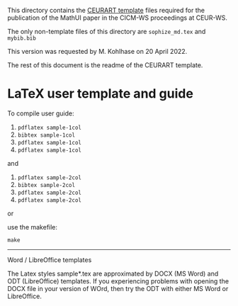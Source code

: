 This directory contains the [CEURART template](http://ceur-ws.org/ceur-author-agreement-ccby-ntp.pdf?ver=2021-02-12) files required for the publication of the MathUI paper in the CICM-WS proceedings at CEUR-WS.

The only non-template files of this directory are `sophize_md.tex` and `mybib.bib`

This version was requested by M. Kohlhase on 20 April 2022.

The rest of this document is the readme of the CEURART template.

# LaTeX user template and guide

To compile user guide:

1. `pdflatex sample-1col`
2. `bibtex sample-1col`
3. `pdflatex sample-1col`
4. `pdflatex sample-1col`

and

1. `pdflatex sample-2col`
2. `bibtex sample-2col`
3. `pdflatex sample-2col`
4. `pdflatex sample-2col`

or

use the makefile:

`make`



--- 
Word / LibreOffice templates

The Latex styles sample*.tex are approximated by DOCX (MS Word) and 
ODT (LibreOffice) templates. 
If you experiencing problems with opening the DOCX file in your
version of WOrd, then try the ODT with either MS Word or LibreOffice.


